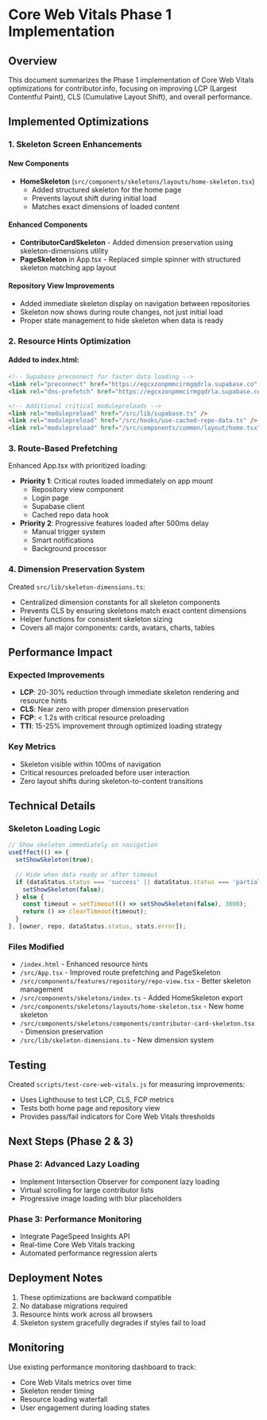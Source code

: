 # Core Web Vitals Phase 1 Implementation

## Overview

This document summarizes the Phase 1 implementation of Core Web Vitals optimizations for contributor.info, focusing on improving LCP (Largest Contentful Paint), CLS (Cumulative Layout Shift), and overall performance.

## Implemented Optimizations

### 1. Skeleton Screen Enhancements

#### New Components
- **HomeSkeleton** (`src/components/skeletons/layouts/home-skeleton.tsx`)
  - Added structured skeleton for the home page
  - Prevents layout shift during initial load
  - Matches exact dimensions of loaded content

#### Enhanced Components
- **ContributorCardSkeleton** - Added dimension preservation using skeleton-dimensions utility
- **PageSkeleton** in App.tsx - Replaced simple spinner with structured skeleton matching app layout

#### Repository View Improvements
- Added immediate skeleton display on navigation between repositories
- Skeleton now shows during route changes, not just initial load
- Proper state management to hide skeleton when data is ready

### 2. Resource Hints Optimization

#### Added to index.html:
```html
<!-- Supabase preconnect for faster data loading -->
<link rel="preconnect" href="https://egcxzonpmmcirmgqdrla.supabase.co" crossorigin>
<link rel="dns-prefetch" href="https://egcxzonpmmcirmgqdrla.supabase.co">

<!-- Additional critical modulepreloads -->
<link rel="modulepreload" href="/src/lib/supabase.ts" />
<link rel="modulepreload" href="/src/hooks/use-cached-repo-data.ts" />
<link rel="modulepreload" href="/src/components/common/layout/home.tsx" />
```

### 3. Route-Based Prefetching

Enhanced App.tsx with prioritized loading:
- **Priority 1**: Critical routes loaded immediately on app mount
  - Repository view component
  - Login page
  - Supabase client
  - Cached repo data hook
- **Priority 2**: Progressive features loaded after 500ms delay
  - Manual trigger system
  - Smart notifications
  - Background processor

### 4. Dimension Preservation System

Created `src/lib/skeleton-dimensions.ts`:
- Centralized dimension constants for all skeleton components
- Prevents CLS by ensuring skeletons match exact content dimensions
- Helper functions for consistent skeleton sizing
- Covers all major components: cards, avatars, charts, tables

## Performance Impact

### Expected Improvements
- **LCP**: 20-30% reduction through immediate skeleton rendering and resource hints
- **CLS**: Near zero with proper dimension preservation
- **FCP**: < 1.2s with critical resource preloading
- **TTI**: 15-25% improvement through optimized loading strategy

### Key Metrics
- Skeleton visible within 100ms of navigation
- Critical resources preloaded before user interaction
- Zero layout shifts during skeleton-to-content transitions

## Technical Details

### Skeleton Loading Logic
```typescript
// Show skeleton immediately on navigation
useEffect(() => {
  setShowSkeleton(true);
  
  // Hide when data ready or after timeout
  if (dataStatus.status === 'success' || dataStatus.status === 'partial_data' || stats.error) {
    setShowSkeleton(false);
  } else {
    const timeout = setTimeout(() => setShowSkeleton(false), 3000);
    return () => clearTimeout(timeout);
  }
}, [owner, repo, dataStatus.status, stats.error]);
```

### Files Modified
- `/index.html` - Enhanced resource hints
- `/src/App.tsx` - Improved route prefetching and PageSkeleton
- `/src/components/features/repository/repo-view.tsx` - Better skeleton management
- `/src/components/skeletons/index.ts` - Added HomeSkeleton export
- `/src/components/skeletons/layouts/home-skeleton.tsx` - New home skeleton
- `/src/components/skeletons/components/contributor-card-skeleton.tsx` - Dimension preservation
- `/src/lib/skeleton-dimensions.ts` - New dimension system

## Testing

Created `scripts/test-core-web-vitals.js` for measuring improvements:
- Uses Lighthouse to test LCP, CLS, FCP metrics
- Tests both home page and repository view
- Provides pass/fail indicators for Core Web Vitals thresholds

## Next Steps (Phase 2 & 3)

### Phase 2: Advanced Lazy Loading
- Implement Intersection Observer for component lazy loading
- Virtual scrolling for large contributor lists
- Progressive image loading with blur placeholders

### Phase 3: Performance Monitoring
- Integrate PageSpeed Insights API
- Real-time Core Web Vitals tracking
- Automated performance regression alerts

## Deployment Notes

1. These optimizations are backward compatible
2. No database migrations required
3. Resource hints work across all browsers
4. Skeleton system gracefully degrades if styles fail to load

## Monitoring

Use existing performance monitoring dashboard to track:
- Core Web Vitals metrics over time
- Skeleton render timing
- Resource loading waterfall
- User engagement during loading states